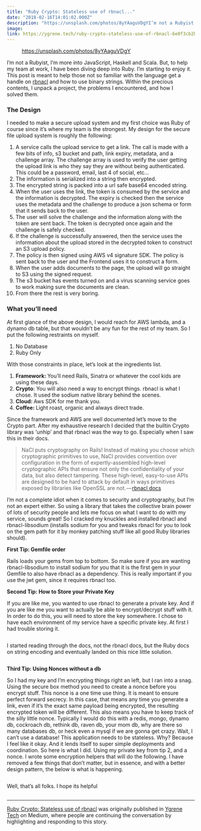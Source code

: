 ```yaml
---
title: "Ruby Crypto: Stateless use of rbnacl..."
date: "2018-02-16T14:01:02.000Z"
description: "https://unsplash.com/photos/8yYAaguVDgYI’m not a Rubyist, I’m more..."
image: 
link: https://ygrene.tech/ruby-crypto-stateless-use-of-rbnacl-6e0f3cb2b1eb?source&#x3D;rss-993e52e8750e------2
---
```

<figure><img alt="" src="https://cdn-images-1.medium.com/max/1024/1*CXNQW2ZhXOKhjBHMqxPT0A.jpeg" /><figcaption><a href="https://unsplash.com/photos/8yYAaguVDgY">https://unsplash.com/photos/8yYAaguVDgY</a></figcaption></figure><p>I’m not a Rubyist, I’m more into JavaScript, Haskell and Scala. But, to help my team at work, I have been diving deep into Ruby. I’m starting to enjoy it. This post is meant to help those not so familiar with the language get a handle on <a href="https://github.com/crypto-rb/rbnacl">rbnacl</a> and how to use binary strings. Within the precious contents, I unpack a project, the problems I encountered, and how I solved them.</p><h3>The Design</h3><p>I needed to make a secure upload system and my first choice was Ruby of course since it’s where my team is the strongest. My design for the secure file upload system is roughly the following:</p><ol><li>A service calls the upload service to get a link. The call is made with a few bits of info, s3 bucket and path, link expiry, metadata, and a challenge array. The challenge array is used to verify the user getting the upload link is who they say they are without being authenticated. This could be a password, email, last 4 of social, etc…</li><li>The information is serialized into a string then encrypted.</li><li>The encrypted string is packed into a url safe base64 encoded string.</li><li>When the user uses the link, the token is consumed by the service and the information is decrypted. The expiry is checked then the service uses the metadata and the challenge to produce a json schema or form that it sends back to the user.</li><li>The user will solve the challenge and the information along with the token are sent back. The token is decrypted once again and the challenge is safely checked.</li><li>If the challenge is successfully answered, then the service uses the information about the upload stored in the decrypted token to construct an S3 upload policy.</li><li>The policy is then signed using AWS v4 signature SDK. The policy is sent back to the user and the Frontend uses it to construct a form.</li><li>When the user adds documents to the page, the upload will go straight to S3 using the signed request.</li><li>The s3 bucket has events turned on and a virus scanning service goes to work making sure the documents are clean.</li><li>From there the rest is very boring.</li></ol><h3>What you’ll need</h3><p>At first glance of the above design, I would reach for AWS lambda, and a dynamo db table, but that wouldn’t be any fun for the rest of my team. So I put the following restraints on myself.</p><ol><li>No Database</li><li>Ruby Only</li></ol><p>With those constraints in place, let’s look at the ingredients list.</p><ol><li><strong>Framework: </strong>You’ll need Rails, Sinatra or whatever the cool kids are using these days.</li><li><strong>Crypto</strong>: You will also need a way to encrypt things. rbnacl is what I chose. It used the sodium native library behind the scenes.</li><li><strong>Cloud: </strong>Aws SDK for me thank you.</li><li><strong>Coffee: </strong>Light roast, organic and always direct trade.</li></ol><p>Since the framework and AWS are well documented let’s move to the Crypto part. After my exhaustive research I decided that the builtin Crypto library was ‘unhip’ and that rbnacl was the way to go. Especially when I saw this in their docs.</p><blockquote>NaCl puts cryptography on Rails! Instead of making you choose which cryptographic primitives to use, NaCl provides convention over configuration in the form of expertly-assembled high-level cryptographic APIs that ensure not only the confidentiality of your data, but also detect tampering. These high-level, easy-to-use APIs are designed to be hard to attack by default in ways primitives exposed by libraries like OpenSSL are not. — <a href="https://github.com/crypto-rb/rbnacl">rbnacl docs</a></blockquote><p>I’m not a complete idiot when it comes to security and cryptography, but I’m not an expert either. So using a library that takes the collective brain power of lots of security people and lets me focus on what I want to do with my service, sounds great! So I cracked my knuckles and installed rbnacl and rbnacl-libsodium (installs sodium for you and tweaks rbnacl for you to look on the gem path for it by monkey patching stuff like all good Ruby libraries should).</p><p><strong>First Tip: Gemfile order</strong></p><p>Rails loads your gems from top to bottom. So make sure if you are wanting rbnacl-libsodium to install sodium for you that it is the first gem in your Gemfile to also have rbnacl as a dependency. This is really important if you use the jwt gem, since it requires rbnacl too.</p><p><strong>Second Tip: How to Store your Private Key</strong></p><p>If you are like me, you wanted to use rbnacl to generate a private key. And if you are like me you want to actually be able to encrypt/decrypt stuff with it. In order to do this, you will need to store the key somewhere. I chose to have each environment of my service have a specific private key. At first I had trouble storing it.</p><iframe src="" width="0" height="0" frameborder="0" scrolling="no"><a href="https://medium.com/media/c3446577300c4a24304910c6f2e7be6d/href">https://medium.com/media/c3446577300c4a24304910c6f2e7be6d/href</a></iframe><p>I started reading through the docs, not the rbnacl docs, but the Ruby docs on string encoding and eventually landed on this nice little solution.</p><iframe src="" width="0" height="0" frameborder="0" scrolling="no"><a href="https://medium.com/media/1244620817116523f4d96e125696c7b9/href">https://medium.com/media/1244620817116523f4d96e125696c7b9/href</a></iframe><p><strong>Third Tip: Using Nonces without a db</strong></p><p>So I had my key and I’m encrypting things right an left, but I ran into a snag. Using the secure box method you need to create a nonce before you encrypt stuff. This nonce is a one time use thing. It is meant to ensure perfect forward secrecy. In this case, that means any time you generate a link, even if it’s the exact same payload being encrypted, the resulting encrypted token will be different. This also means you have to keep track of the silly little nonce. Typically I would do this with a redis, mongo, dynamo db, cockroach db, rethink db, raven db, your mom db, why are there so many databases db, or heck even a mysql if we are gonna get crazy. Wait, I can’t use a database! This application needs to be stateless. Why? Because I feel like it okay. And it lends itself to super simple deployments and coordination. So here is what I did. Using my private key from tip 2, and a nonce. I wrote some encryption helpers that will do the following. I have removed a few things that don’t matter, but in essence, and with a better design pattern, the below is what is happening.</p><iframe src="" width="0" height="0" frameborder="0" scrolling="no"><a href="https://medium.com/media/72cb0953bb176eb65f371a3cb2e73f10/href">https://medium.com/media/72cb0953bb176eb65f371a3cb2e73f10/href</a></iframe><p>Well, that’s all folks. I hope its helpful</p><img src="https://medium.com/_/stat?event=post.clientViewed&referrerSource=full_rss&postId=6e0f3cb2b1eb" width="1" height="1"><hr><p><a href="https://ygrene.tech/ruby-crypto-stateless-use-of-rbnacl-6e0f3cb2b1eb">Ruby Crypto: Stateless use of rbnacl</a> was originally published in <a href="https://ygrene.tech">Ygrene Tech</a> on Medium, where people are continuing the conversation by highlighting and responding to this story.</p>